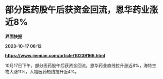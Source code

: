 # 部分医药股午后获资金回流，恩华药业涨近8%
**界面快报**

**2023-10-17 06:12**

**https://www.jiemian.com/article/10239166.html**

10月17日下午，部分医药股午后获资金回流，恩华药业直线拉升涨近8%，海特生物大涨11%，人福医药短线拉升近4%。